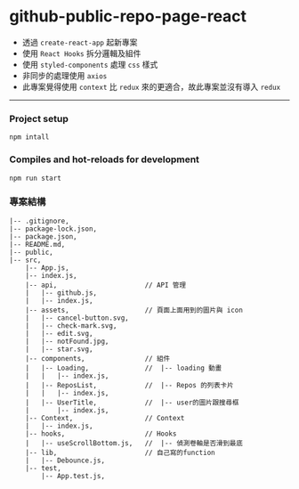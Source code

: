 # github-public-repo-page-react

 - 透過 `create-react-app` 起新專案
 - 使用 `React Hooks` 拆分邏輯及組件
 - 使用 `styled-components` 處理 `css` 樣式
 - 非同步的處理使用 `axios` 
 - 此專案覺得使用 `context` 比 `redux` 來的更適合，故此專案並沒有導入 `redux` 

---

### Project setup
```
npm intall
```

### Compiles and hot-reloads for development
```
npm run start
```

### 專案結構
    |-- .gitignore,
    |-- package-lock.json,
    |-- package.json,
    |-- README.md,
    |-- public,
    |-- src,
        |-- App.js,
        |-- index.js,
        |-- api,                      // API 管理
        |   |-- github.js,
        |   |-- index.js,
        |-- assets,                   // 頁面上面用到的圖片與 icon
        |   |-- cancel-button.svg,
        |   |-- check-mark.svg,
        |   |-- edit.svg,
        |   |-- notFound.jpg,
        |   |-- star.svg,
        |-- components,               // 組件
        |   |-- Loading,              //  |-- loading 動畫
        |   |   |-- index.js,
        |   |-- ReposList,            //  |-- Repos 的列表卡片
        |   |   |-- index.js,
        |   |-- UserTitle,            //  |-- user的圖片跟搜尋框
        |       |-- index.js,
        |-- Context,                  // Context
        |   |-- index.js,
        |-- hooks,                    // Hooks
        |   |-- useScrollBottom.js,   //  |-- 偵測卷軸是否滑到最底
        |-- lib,                      // 自己寫的function
        |   |-- Debounce.js,
        |-- test,
            |-- App.test.js,
